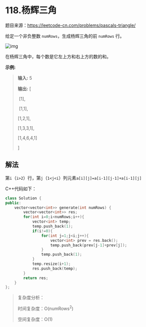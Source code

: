 # 118.杨辉三角

题目来源：https://leetcode-cn.com/problems/pascals-triangle/

给定一个非负整数 `numRows`，生成杨辉三角的前 `numRows` 行。

![img](https://upload.wikimedia.org/wikipedia/commons/0/0d/PascalTriangleAnimated2.gif)

在杨辉三角中，每个数是它左上方和右上方的数的和。

**示例:**

> **输入:** 5
>
> **输出:**
> [
>
> ​     [1],
>
> ​    [1,1],
>
>    [1,2,1],
>
>   [1,3,3,1],
>
>  [1,4,6,4,1]
>
> ]

## 解法

第`i`（`i>2`）行，第`j`（`1<j<i`）列元素`a[i][j]=a[i-1][j-1]+a[i-1][j]`

C++代码如下：

```c++
class Solution {
public:
    vector<vector<int>> generate(int numRows) {
        vector<vector<int>> res;
        for(int i=0;i<numRows;i++){
            vector<int> temp;
            temp.push_back(1);
            if(i!=0){
                for(int j=1;j<i;j++){
                    vector<int> prev = res.back();
                    temp.push_back(prev[j-1]+prev[j]);
                }
                temp.push_back(1);
            }
            temp.resize(i+1);
            res.push_back(temp);
        }
        return res;
    }
};
```

> 复杂度分析：
>
> 时间复杂度：O(numRows<sup>2</sup>)
>
> 空间复杂度：O(1)